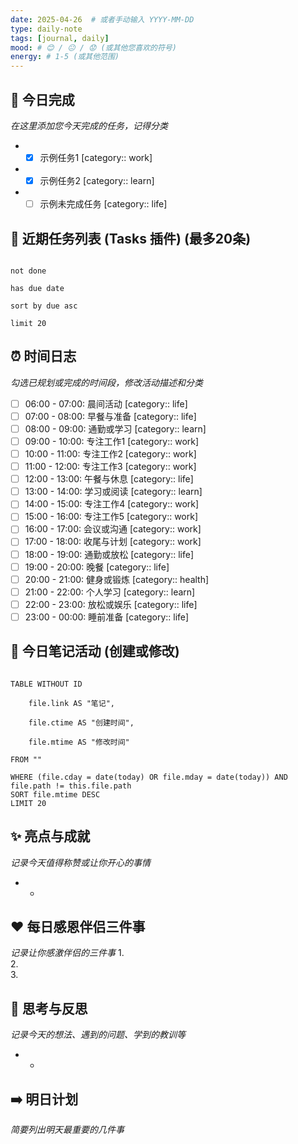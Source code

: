 ```yaml
---
date: 2025-04-26  # 或者手动输入 YYYY-MM-DD
type: daily-note
tags: [journal, daily]
mood: # 😊 / 😐 / 😟 (或其他您喜欢的符号)
energy: # 1-5 (或其他范围)
---
```

## 📝 今日完成

*在这里添加您今天完成的任务，记得分类*
*   - [x] 示例任务1 [category:: work]
*   - [x] 示例任务2 [category:: learn]
*   - [ ] 示例未完成任务 [category:: life]
## 📅 近期任务列表 (Tasks 插件) (最多20条)
```tasks

not done

has due date

sort by due asc

limit 20

```
## ⏰ 时间日志
*勾选已规划或完成的时间段，修改活动描述和分类*
- [ ] 06:00 - 07:00: 晨间活动 [category:: life]
- [ ] 07:00 - 08:00: 早餐与准备 [category:: life]
- [ ] 08:00 - 09:00: 通勤或学习 [category:: learn]
- [ ] 09:00 - 10:00: 专注工作1 [category:: work]
- [ ] 10:00 - 11:00: 专注工作2 [category:: work]
- [ ] 11:00 - 12:00: 专注工作3 [category:: work]
- [ ] 12:00 - 13:00: 午餐与休息 [category:: life]
- [ ] 13:00 - 14:00: 学习或阅读 [category:: learn]
- [ ] 14:00 - 15:00: 专注工作4 [category:: work]
- [ ] 15:00 - 16:00: 专注工作5 [category:: work]
- [ ] 16:00 - 17:00: 会议或沟通 [category:: work]
- [ ] 17:00 - 18:00: 收尾与计划 [category:: work]
- [ ] 18:00 - 19:00: 通勤或放松 [category:: life]
- [ ] 19:00 - 20:00: 晚餐 [category:: life]
- [ ] 20:00 - 21:00: 健身或锻炼 [category:: health]
- [ ] 21:00 - 22:00: 个人学习 [category:: learn]
- [ ] 22:00 - 23:00: 放松或娱乐 [category:: life]
- [ ] 23:00 - 00:00: 睡前准备 [category:: life]
## 📝 今日笔记活动 (创建或修改)
```dataview

TABLE WITHOUT ID

    file.link AS "笔记",

    file.ctime AS "创建时间",

    file.mtime AS "修改时间"

FROM ""

WHERE (file.cday = date(today) OR file.mday = date(today)) AND file.path != this.file.path
SORT file.mtime DESC
LIMIT 20
```
## ✨ 亮点与成就
*记录今天值得称赞或让你开心的事情*
*   -

## ❤️ 每日感恩伴侣三件事
*记录让你感激伴侣的三件事*
1.  
2.  
3.  

## 🤔 思考与反思
*记录今天的想法、遇到的问题、学到的教训等*
*   -
## ➡️ 明日计划
*简要列出明天最重要的几件事*
